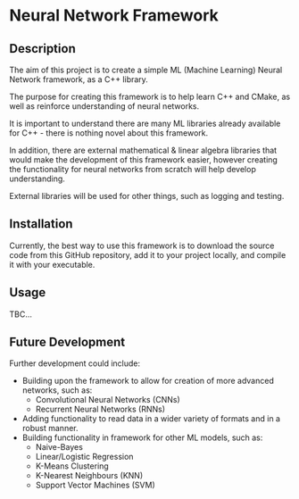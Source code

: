 # Neural Network Framework

## Description

The aim of this project is to create a simple ML (Machine Learning) Neural Network framework, as a C++ library.

The purpose for creating this framework is to help learn C++ and CMake, as well as reinforce understanding of neural networks.

It is important to understand there are many ML libraries already available for C++ - there is nothing novel about this framework. 

In addition, there are external mathematical & linear algebra libraries that would make the development of this framework easier, however creating the functionality for neural networks from scratch will help develop understanding.

External libraries will be used for other things, such as logging and testing.

## Installation

Currently, the best way to use this framework is to download the source code from this GitHub repository, add it to your project locally, and compile it with your executable.

## Usage

TBC...

## Future Development

Further development could include:
* Building upon the framework to allow for creation of more advanced networks, such as:
    * Convolutional Neural Networks (CNNs)
    * Recurrent Neural Networks (RNNs)
* Adding functionality to read data in a wider variety of formats and in a robust manner.
* Building functionality in framework for other ML models, such as:
    * Naive-Bayes
    * Linear/Logistic Regression
    * K-Means Clustering
    * K-Nearest Neighbours (KNN)
    * Support Vector Machines (SVM)
